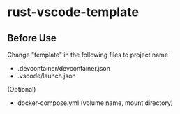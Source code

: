 # rust-vscode-template

## Before Use

Change "template" in the following files to project name

* .devcontainer/devcontainer.json
* .vscode/launch.json

(Optional)

* docker-compose.yml (volume name, mount directory)


